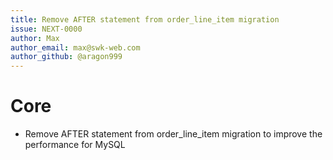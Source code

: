 ```yaml
---
title: Remove AFTER statement from order_line_item migration
issue: NEXT-0000
author: Max
author_email: max@swk-web.com
author_github: @aragon999
---
```

# Core
* Remove AFTER statement from order_line_item migration to improve the performance for MySQL
